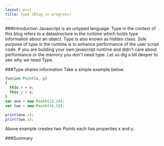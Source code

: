 ```yaml
---
layout: post
title: Type (Blog in progress)
---
```


###Introduction
Javascript is an untyped language. Type in the context of this blog refers to a datastructure in the runtime which holds type information about an object. Type is also known as hidden class. Sole purpose of type in the runtime is to enhance performance of the user script code. If you are building your own javascript runtime and didn't care about performance or the memory you don't need type. Let us dig a bit deeper to see why we need Type.

###Type shares information
Take a simple example below. 
```js
funcion Point(x, y)
{ 
  this.x = x;
  this.y = y;
}
var one = new Point(10,20);
var two = new Point(40,50);

print(one.x);
print(two.x);
```
Above example creates two *Point*s each has properties x and y. 

###Summary
